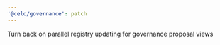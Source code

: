 ```yaml
---
'@celo/governance': patch
---
```


Turn back on parallel registry updating for governance proposal views
